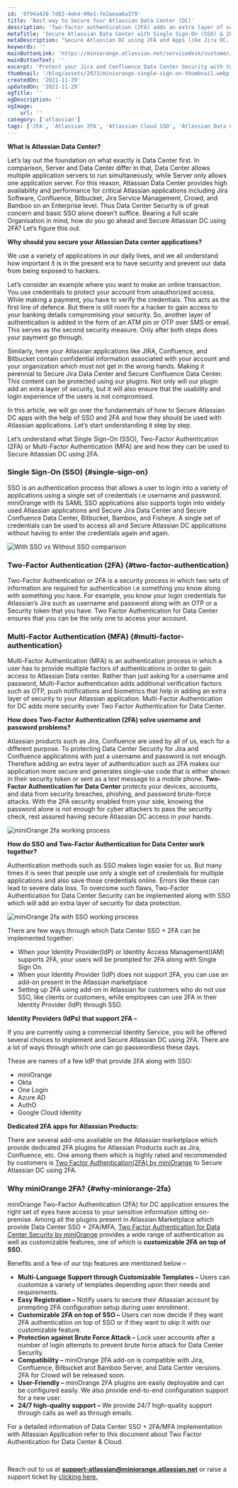 ```yaml
---
id: '0794a426-7d82-4eb4-99e1-fe2aeaa6a379'
title: 'Best way to Secure Your Atlassian Data Center (DC)'
description: 'Two-factor authentication (2FA) adds an extra layer of security to your Jira account by requiring a one-time code (OTP) in addition to your password. To enable 2FA on Jira using OTP over SMS or email, miniOrange provides add-on for Atlassian Jira. 2FA benefits include increased security, reduced risk of data breaches, and compliance with regulations.'
metaTitle: 'Secure Atlassian Data Center with Single Sign-On (SSO) & 2FA/MFA'
metaDescription: "Secure Atlassian DC using 2FA and Apps like Jira DC, Confluence DC using miniOrange Single Sign-On(SSO) with additional security of Two-Factor Authentication for Data Center."
keywords: ''
mainButtonLink: 'https://miniorange.atlassian.net/servicedesk/customer/portal/2/group/6/create/66'
mainButtonText: ''
excerpt: 'Protect your Jira and Confluence Data Center Security with two-factor authentication (2FA). Add an extra layer of security to your Atlassian applications and generate single-use codes for each login.'
thumbnail: '/blog/assets/2023/miniorange-single-sign-on-thumbnail.webp'
createdOn: '2021-11-29'
updatedOn: '2021-11-29'
ogTitle: ''
ogDescription: ''
ogImage:
    url: ''
category: ['atlassian']
tags: ['2FA', 'Atlassian 2FA', 'Atlassian Cloud SSO', 'Atlassian Data Center', 'SSO']
---
```


**What is Atlassian Data Center?**

Let’s lay out the foundation on what exactly is Data Center first. In comparison, Server and Data Center differ in that, Data Center allows multiple application servers to run simultaneously, while Server only allows one application server. For this reason, Atlassian Data Center provides high availability and performance for critical Atlassian applications including Jira Software, Confluence, Bitbucket, Jira Service Management, Crowd, and Bamboo on an Enterprise level. Thus Data Center Security is of great concern and basic SSO alone doesn’t suffice. Bearing a full scale Organisation in mind, how do you go ahead and Secure Atlassian DC using 2FA? Let’s figure this out.

**Why should you secure your Atlassian Data center applications?**

We use a variety of applications in our daily lives, and we all understand how important it is in the present era to have security and prevent our data from being exposed to hackers. 

Let’s consider an example where you want to make an online transaction. You use credentials to protect your account from unauthorized access. While making a payment, you have to verify the credentials. This acts as the first line of defence. But there is still room for a hacker to gain access to your banking details compromising your security. So, another layer of authentication is added in the form of an ATM pin or OTP over SMS or email. This serves as the second security measure. Only after both steps does your payment go through. 

Similarly, here your Atlassian applications like JIRA, Confluence, and Bitbucket contain confidential information associated with your account and your organization which must not get in the wrong hands. Making it perennial to Secure Jira Data Center and Secure Confluence Data Center. This content can be protected using our plugins. Not only will our plugin add an extra layer of security, but it will also ensure that the usability and login experience of the users is not compromised.

In this article, we will go over the fundamentals of how to Secure Atlassian DC apps with the help of SSO and 2FA and how they should be used with Atlassian applications. Let’s start understanding it step by step.

Let’s understand what Single Sign-On (SSO), Two-Factor Authentication (2FA) or Multi-Factor Authentication (MFA) are and how they can be used to Secure Atlassian DC using 2FA.

### Single Sign-On (SSO) {#single-sign-on}  

SSO is an authentication process that allows a user to login into a variety of applications using a single set of credentials i.e username and password. miniOrange with its SAML SSO applications also supports login into widely used Atlassian applications and Secure Jira Data Center and Secure Confluence Data Center, Bitbucket, Bamboo, and Fisheye. A single set of credentials can be used to access all and Secure Atlassian DC applications without having to enter the credentials again and again.

![With SSO vs Without SSO comparison](/blog/assets/2023/dc-sso-login-comparison.webp)

### Two-Factor Authentication (2FA) {#two-factor-authentication}

Two-Factor Authentication or 2FA is a security process in which two sets of information are required for authentication i.e something you know along with something you have. For example, you know your login credentials for Atlassian’s Jira such as username and password along with an OTP or a Security token that you have. Two Factor Authentication for Data Center ensures that you can be the only one to access your account. 

### Multi-Factor Authentication (MFA) {#multi-factor-authentication}

Multi-Factor Authentication (MFA) is an authentication process in which a user has to provide multiple factors of authentications in order to gain access to Atlassian Data center. Rather than just asking for a username and password, Multi-Factor authentication adds additional verification factors such as OTP, push notifications and biometrics that help in adding an extra layer of security to your Atlassian application. Multi-Factor Authentication for DC adds more security over Two Factor Authentication for Data Center.

**How does Two-Factor Authentication (2FA) solve username and password problems?**

Atlassian products such as Jira, Confluence are used by all of us, each for a different purpose. To protecting Data Center Security for Jira and Confluence applications with just a username and password is not enough. Therefore adding an extra layer of authentication such as 2FA makes our application more secure and generates single-use code that is either shown in their security token or sent as a text message to a mobile phone. **Two-Factor Authentication for Data Center** protects your devices, accounts, and data from security breaches, phishing, and password brute-force attacks. With the 2FA security enabled from your side, knowing the password alone is not enough for cyber attackers to pass the security check, rest assured having secure Atlassian DC access in your hands.

![miniOrange 2fa working process](/blog/assets/2023/atlassian-2fa-working-process.webp)

**How do SSO and Two-Factor Authentication for Data Center work together?**

Authentication methods such as SSO makes login easier for us. But many times it is seen that people use only a single set of credentials for multiple applications and also save those credentials online. Errors like these can lead to severe data loss. To overcome such flaws, Two-Factor Authentication for Data Center Security can be implemented along with SSO which will add an extra layer of security for data protection.

![miniOrange 2fa with SSO working process](/blog/assets/2023/atlassian-2fa-and-sso-working-process.webp)

There are few ways through which Data Center SSO + 2FA can be implemented together:

- When your Identity Provider(IdP) or Identity Access Management(IAM) supports 2FA, your users will be prompted for 2FA along with Single Sign On.
- When your Identity Provider (IdP) does not support 2FA, you can use an add-on present in the Atlassian marketplace
- Setting up 2FA using add-on in Atlassian for customers who do not use SSO, like clients or customers, while employees can use 2FA in their Identity Provider (IdP) through SSO.

**Identity Providers (IdPs) that support 2FA –**

If you are currently using a commercial Identity Service, you will be offered several choices to implement and Secure Atlassian DC using 2FA. There are a lot of ways through which one can go passwordless these days.

These are names of a few IdP that provide 2FA along with SSO: 

- miniOrange  
- Okta
- One Login
- Azure AD
- AuthO
- Google Cloud Identity

**Dedicated 2FA apps for Atlassian Products:**

There are several add-ons available on the Atlassian marketplace which provide dedicated 2FA plugins for Atlassian Products such as Jira, Confluence, etc. One among them which is highly rated and recommended by customers is [Two Factor Authentication(2FA) by miniOrange](https://marketplace.atlassian.com/search?query=miniOrange%202FA) to Secure Atlassian DC using 2FA.

### Why miniOrange 2FA? {#why-miniorange-2fa}

miniOrange Two-Factor Authentication (2FA) for DC application ensures the right set of eyes have access to your sensitive information sitting on-premise. Among all the plugins present in Atlassian Marketplace which provide Data Center SSO + 2FA/MFA, [Two Factor Authentication for Data Center Security by miniOrange](https://marketplace.atlassian.com/search?query=2FA%20miniorange) provides a wide range of authentication as well as customizable features, one of which is **customizable 2FA on top of SSO**.

Benefits and a few of our top features are mentioned below – 

- **Multi-Language Support through Customizable Templates –** Users can customize a variety of templates depending upon their needs and requirements.
- **Easy Registration –** Notify users to secure their Atlassian account by prompting 2FA configuration setup during user enrollment.
- **Customizable 2FA on top of SSO –** Users can now decide if they want 2FA authentication on top of SSO or if they want to skip it with our customizable feature.
- **Protection against Brute Force Attack –** Lock user accounts after a number of login attempts to prevent brute force attack for Data Center Security.
- **Compatibility –** miniOrange 2FA add-on is compatible with Jira, Confluence, Bitbucket and Bamboo Server, and Data Center versions. 2FA for Crowd will be released soon.
- **User-Friendly –** miniOrange 2FA plugins are easily deployable and can be configured easily. We also provide end-to-end configuration support for a new user. 
- **24/7 high-quality support –** We provide 24/7 high-quality support through calls as well as through emails.

For a detailed information of Data Center SSO + 2FA/MFA implementation with Atlassian Application refer to this document about Two Factor Authentication for Data Center & Cloud.

&nbsp;&nbsp;  

Reach out to us at **support-atlassian@miniorange.atlassian.net** or raise a support ticket by [clicking here.](https://miniorange.atlassian.net/servicedesk/customer/portal/2)